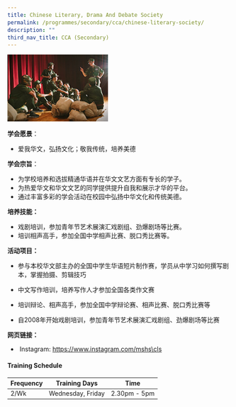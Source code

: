 ```yaml
---
title: Chinese Literary, Drama And Debate Society
permalink: /programmes/secondary/cca/chinese-literary-society/
description: ""
third_nav_title: CCA (Secondary)
---
```

<img src="/images/CCA/Secondary/CLDDS.jpg" style="width:45%">


**学会愿景**：  

*   爱我华文，弘扬文化；敬我传统，培养美德

  
**学会宗旨**：  

*   为学校培养和选拔精通华语并在华文文艺方面有专长的学子。
*   为热爱华文和华文文艺的同学提供提升自我和展示才华的平台。
*   通过丰富多彩的学会活动在校园中弘扬中华文化和传统美德。

  
**培养技能：**  

*   戏剧培训，参加青年节艺术展演汇戏剧组、劲爆剧场等比赛。
*   培训相声高手，参加全国中学相声比赛、脱口秀比赛等。

**活动项目：**

*   参与本校华文部主办的全国中学生华语短片制作赛，学员从中学习如何撰写剧本，掌握拍摄、剪辑技巧&nbsp;  
    
*   中文写作培训，培养写作人才参加全国各类作文赛&nbsp;
*   培训辩论、相声高手，参加全国中学辩论赛、相声比赛、脱口秀比赛等&nbsp;  
    
*   自2008年开始戏剧培训，参加青年节艺术展演汇戏剧组、劲爆剧场等比赛

  
**网页链接：**  

*   &nbsp;Instagram:&nbsp;https://www.instagram.com/mshs\cls

#### Training Schedule

<table>
<thead>
  <tr>
    <th>Frequency</th>
    <th>Training Days</th>
    <th>Time</th>
  </tr>
</thead>
<tbody>
  <tr>
    <td>2/Wk</td>
    <td>Wednesday, Friday<br></td>
    <td>2.30pm - 5pm</td>
  </tr>
</tbody>
</table>